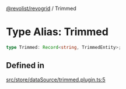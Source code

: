 [@revolist/revogrid](README.md) / Trimmed

# Type Alias: Trimmed

```ts
type Trimmed: Record<string, TrimmedEntity>;
```

## Defined in

[src/store/dataSource/trimmed.plugin.ts:5](https://github.com/revolist/revogrid/blob/babcd934a05d11632dc60c6964673e41a780bbb7/src/store/dataSource/trimmed.plugin.ts#L5)
